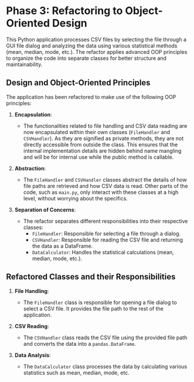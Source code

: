 # Phase 3: Refactoring to Object-Oriented Design

This Python application processes CSV files by selecting the file through a GUI file dialog and analyzing the data using various statistical methods (mean, median, mode, etc.). The refactor applies advanced OOP principles to organize the code into separate classes for better structure and maintainability.

## Design and Object-Oriented Principles

The application has been refactored to make use of the following OOP principles:

1. **Encapsulation**: 
   - The functionalities related to file handling and CSV data reading are now encapsulated within their own classes (`FileHandler` and `CSVHandler`). As they are signified as private methods, they are not directly accessible from outside the class. This ensures that the internal implementation details are hidden behind name mangling and will be for internal use while the public method is callable.

2. **Abstraction**:
   - The `FileHandler` and `CSVHandler` classes abstract the details of how file paths are retrieved and how CSV data is read. Other parts of the code, such as `main.py`, only interact with these classes at a high level, without worrying about the specifics.

3. **Separation of Concerns**:
   - The refactor separates different responsibilities into their respective classes:
     - `FileHandler`: Responsible for selecting a file through a dialog.
     - `CSVHandler`: Responsible for reading the CSV file and returning the data as a DataFrame.
     - `DataCalculator`: Handles the statistical calculations (mean, median, mode, etc.).

## Refactored Classes and their Responsibilities

1. **File Handling**:
   - The `FileHandler` class is responsible for opening a file dialog to select a CSV file. It provides the file path to the rest of the application.

2. **CSV Reading**:
   - The `CSVHandler` class reads the CSV file using the provided file path and converts the data into a `pandas.DataFrame`.

3. **Data Analysis**:
   - The `DataCalculator` class processes the data by calculating various statistics such as mean, median, mode, etc.
